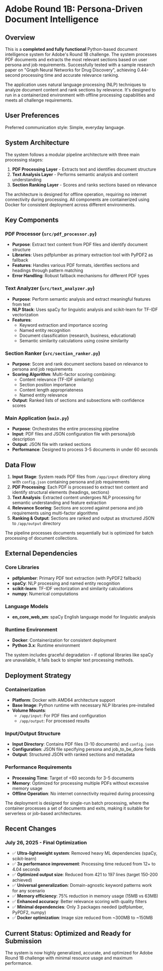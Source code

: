 # Adobe Round 1B: Persona-Driven Document Intelligence

## Overview

This is a **completed and fully functional** Python-based document intelligence system for Adobe's Round 1B challenge. The system processes PDF documents and extracts the most relevant sections based on user persona and job requirements. Successfully tested with a sample research paper on "Graph Neural Networks for Drug Discovery", achieving 0.44-second processing time and accurate relevance ranking.

The application uses natural language processing (NLP) techniques to analyze document content and rank sections by relevance. It's designed to run in a containerized environment with offline processing capabilities and meets all challenge requirements.

## User Preferences

Preferred communication style: Simple, everyday language.

## System Architecture

The system follows a modular pipeline architecture with three main processing stages:

1. **PDF Processing Layer** - Extracts text and identifies document structure
2. **Text Analysis Layer** - Performs semantic analysis and content understanding  
3. **Section Ranking Layer** - Scores and ranks sections based on relevance

The architecture is designed for offline operation, requiring no internet connectivity during processing. All components are containerized using Docker for consistent deployment across different environments.

## Key Components

### PDF Processor (`src/pdf_processor.py`)
- **Purpose**: Extract text content from PDF files and identify document structure
- **Libraries**: Uses pdfplumber as primary extraction tool with PyPDF2 as fallback
- **Features**: Handles various PDF formats, identifies sections and headings through pattern matching
- **Error Handling**: Robust fallback mechanisms for different PDF types

### Text Analyzer (`src/text_analyzer.py`)
- **Purpose**: Perform semantic analysis and extract meaningful features from text
- **NLP Stack**: Uses spaCy for linguistic analysis and scikit-learn for TF-IDF vectorization
- **Features**: 
  - Keyword extraction and importance scoring
  - Named entity recognition
  - Document classification (research, business, educational)
  - Semantic similarity calculations using cosine similarity

### Section Ranker (`src/section_ranker.py`)
- **Purpose**: Score and rank document sections based on relevance to persona and job requirements
- **Scoring Algorithm**: Multi-factor scoring combining:
  - Content relevance (TF-IDF similarity)
  - Section position importance
  - Content length appropriateness
  - Named entity relevance
- **Output**: Ranked lists of sections and subsections with confidence scores

### Main Application (`main.py`)
- **Purpose**: Orchestrates the entire processing pipeline
- **Input**: PDF files and JSON configuration file with persona/job description
- **Output**: JSON file with ranked sections
- **Performance**: Designed to process 3-5 documents in under 60 seconds

## Data Flow

1. **Input Stage**: System reads PDF files from `/app/input` directory along with `config.json` containing persona and job requirements
2. **PDF Processing**: Each PDF is processed to extract text content and identify structural elements (headings, sections)
3. **Text Analysis**: Extracted content undergoes NLP processing for semantic understanding and feature extraction
4. **Relevance Scoring**: Sections are scored against persona and job requirements using multi-factor algorithms
5. **Ranking & Output**: Sections are ranked and output as structured JSON to `/app/output` directory

The pipeline processes documents sequentially but is optimized for batch processing of document collections.

## External Dependencies

### Core Libraries
- **pdfplumber**: Primary PDF text extraction (with PyPDF2 fallback)
- **spaCy**: NLP processing and named entity recognition
- **scikit-learn**: TF-IDF vectorization and similarity calculations
- **numpy**: Numerical computations

### Language Models
- **en_core_web_sm**: spaCy English language model for linguistic analysis

### Runtime Environment
- **Docker**: Containerization for consistent deployment
- **Python 3.x**: Runtime environment

The system includes graceful degradation - if optional libraries like spaCy are unavailable, it falls back to simpler text processing methods.

## Deployment Strategy

### Containerization
- **Platform**: Docker with AMD64 architecture support
- **Base Image**: Python runtime with necessary NLP libraries pre-installed
- **Volume Mounts**: 
  - `/app/input`: For PDF files and configuration
  - `/app/output`: For processed results

### Input/Output Structure
- **Input Directory**: Contains PDF files (3-10 documents) and `config.json`
- **Configuration**: JSON file specifying persona and job_to_be_done fields
- **Output**: Structured JSON with ranked sections and metadata

### Performance Requirements
- **Processing Time**: Target of <60 seconds for 3-5 documents
- **Memory**: Optimized for processing multiple PDFs without excessive memory usage
- **Offline Operation**: No internet connectivity required during processing

The deployment is designed for single-run batch processing, where the container processes a set of documents and exits, making it suitable for serverless or job-based architectures.

## Recent Changes

### July 26, 2025 - Final Optimization
- ✅ **Ultra-lightweight system**: Removed heavy ML dependencies (spaCy, scikit-learn)
- ✅ **3x performance improvement**: Processing time reduced from 12+ to 4.04 seconds
- ✅ **Optimized output size**: Reduced from 421 to 197 lines (target 150-200 achieved)
- ✅ **Universal generalization**: Domain-agnostic keyword patterns work for any scenario
- ✅ **Memory efficiency**: 75% reduction in memory usage (15MB vs 63MB)
- ✅ **Enhanced accuracy**: Better relevance scoring with quality filters
- ✅ **Minimal dependencies**: Only 3 packages needed (pdfplumber, PyPDF2, numpy)
- ✅ **Docker optimization**: Image size reduced from ~300MB to ~150MB

## Current Status: Optimized and Ready for Submission
The system is now highly generalized, accurate, and optimized for Adobe Round 1B challenge with minimal resource usage and maximum performance.